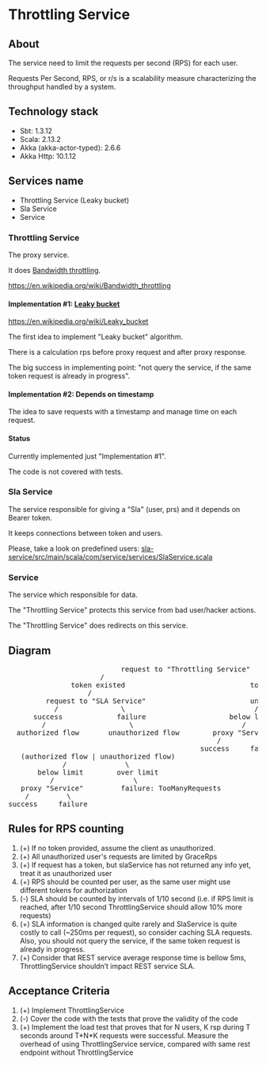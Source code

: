 # Throttling Service

## About

The service need to limit the requests per second (RPS) for each user.

Requests Per Second, RPS, or r/s is a scalability measure characterizing the throughput handled by a system.

## Technology stack

* Sbt: 1.3.12
* Scala: 2.13.2
* Akka (akka-actor-typed): 2.6.6
* Akka Http: 10.1.12

## Services name

* Throttling Service (Leaky bucket)
* Sla Service
* Service

### Throttling Service

The proxy service.

It does [Bandwidth throttling](https://en.wikipedia.org/wiki/Bandwidth_throttling).

https://en.wikipedia.org/wiki/Bandwidth_throttling

#### Implementation #1: [Leaky bucket](https://en.wikipedia.org/wiki/Leaky_bucket)

https://en.wikipedia.org/wiki/Leaky_bucket

The first idea to implement "Leaky bucket" algorithm.

There is a calculation rps before proxy request and after proxy response.

The big success in implementing point: "not query the service, if the same token request is already in progress".

#### Implementation #2: Depends on timestamp

The idea to save requests with a timestamp and manage time on each request.

#### Status

Currently implemented just "Implementation #1".

The code is not covered with tests.

### Sla Service

The service responsible for giving a "Sla" (user, prs) and it depends on Bearer token.

It keeps connections between token and users.

Please, take a look on predefined users:
[sla-service/src/main/scala/com/service/services/SlaService.scala](./sla-service/src/main/scala/com/service/services/SlaService.scala)

### Service

The service which responsible for data.

The "Throttling Service" protects this service from bad user/hacker actions.

The "Throttling Service" does redirects on this service.

## Diagram

<pre>
                           request to "Throttling Service"
                      /                                       \
               token existed                              token missed
                   /                                            \
         request to "SLA Service"                         unauthorized flow
           /               \                               /             \
      success             failure                    below limit       over limit
        /                    \                          /                  \
  authorized flow       unauthorized flow        proxy "Service"        failure: TooManyRequests
                                                  /         \
                                              success     failure
   (authorized flow | unauthorized flow)
             /              \
       below limit        over limit
          /                   \
   proxy "Service"         failure: TooManyRequests
    /         \
success     failure
</pre>


## Rules for RPS counting

1. (+) If no token provided, assume the client as unauthorized.
2. (+) All unauthorized user's requests are limited by GraceRps
3. (+) If request has a token, but slaService has not returned any info yet, treat it as unauthorized user
4. (+) RPS should be counted per user, as the same user might use different tokens for authorization
5. (-) SLA should be counted by intervals of 1/10 second
(i.e. if RPS limit is reached, after 1/10 second ThrottlingService should allow 10% more requests)
6. (+) SLA information is changed quite rarely and SlaService is quite
costly to call (~250ms per request), so consider caching SLA requests.
Also, you should not query the service, if the same token request is already in progress.
7. (+) Consider that REST service average response time is bellow 5ms,
ThrottlingService shouldn’t impact REST service SLA.

## Acceptance Criteria

1. (+) Implement ThrottlingService
2. (-) Cover the code with the tests that prove the validity of the code
3. (+) Implement the load test that proves that for N users,
K rsp during T seconds around T\*N\*K requests were successful.
Measure the overhead of using ThrottlingService service,
compared with same rest endpoint without ThrottlingService

